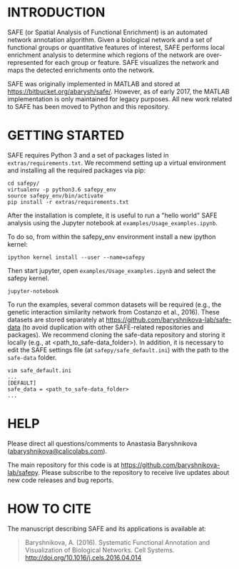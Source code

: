 INTRODUCTION
============

SAFE (or Spatial Analysis of Functional Enrichment) is an automated network annotation algorithm. Given a biological network and a set of functional groups or quantitative features of interest, SAFE performs local enrichment analysis to determine which regions of the network are over-represented for each group or feature. SAFE visualizes the network and maps the detected enrichments onto the network.

SAFE was originally implemented in MATLAB and stored at  <https://bitbucket.org/abarysh/safe/>. However, as of early 2017, the MATLAB implementation is only maintained for legacy purposes. All new work related to SAFE has been moved to Python and this repository. 

GETTING STARTED
===============

SAFE requires Python 3 and a set of packages listed in `extras/requirements.txt`. We recommend setting up a virtual environment and installing all the required packages via pip:

```
cd safepy/
virtualenv -p python3.6 safepy_env
source safepy_env/bin/activate
pip install -r extras/requirements.txt
```

After the installation is complete, it is useful to run a "hello world" SAFE analysis using the Jupyter notebook at `examples/Usage_examples.ipynb`. 

To do so, from within the safepy_env environment install a new ipython kernel:

```
ipython kernel install --user --name=safepy
```

Then start jupyter, open `examples/Usage_examples.ipynb` and select the safepy kernel.

```
jupyter-notebook
```

To run the examples, several common datasets will be required (e.g., the genetic interaction similarity network from Costanzo et al., 2016). These datasets are stored separately at <https://github.com/baryshnikova-lab/safe-data> (to avoid duplication with other SAFE-related repositories and packages). We recommend cloning the safe-data repository and storing it locally (e.g., at <path_to_safe-data_folder>). In addition, it is necessary to edit the SAFE settings file (at `safepy/safe_default.ini`) with the path to the `safe-data` folder.

```
vim safe_default.ini
...
[DEFAULT]
safe_data = <path_to_safe-data_folder>
...
```

HELP
====

Please direct all questions/comments to Anastasia Baryshnikova (<abaryshnikova@calicolabs.com>).

The main repository for this code is at <https://github.com/baryshnikova-lab/safepy>. Please subscribe to the repository to receive live updates about new code releases and bug reports.


HOW TO CITE
==========

The manuscript describing SAFE and its applications is available at:

> Baryshnikova, A. (2016). Systematic Functional Annotation and Visualization of Biological Networks. Cell Systems. <http://doi.org/10.1016/j.cels.2016.04.014>
